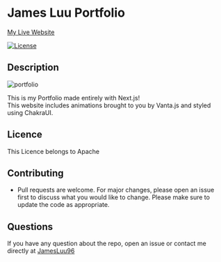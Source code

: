 # James Luu Portfolio

[My Live Website](https://jameskluu.dev/)

[![License](https://img.shields.io/badge/License-Apache%202.0-yellow.svg)](https://opensource.org/licenses/Apache-2.0)

## Description

![portfolio](https://i.imgur.com/GyUhtJX.png)

This is my Portfolio made entirely with Next.js!  
This website includes animations brought to you by Vanta.js and styled using ChakraUI.

## Licence
This Licence belongs to Apache

## Contributing
- Pull requests are welcome. For major changes, please open an issue first to discuss what you would like to change. Please make sure to update the code as appropriate.

## Questions
If you have any question about the repo, open an issue or contact me directly at [JamesLuu96](https://github.com/JamesLuu96/)
